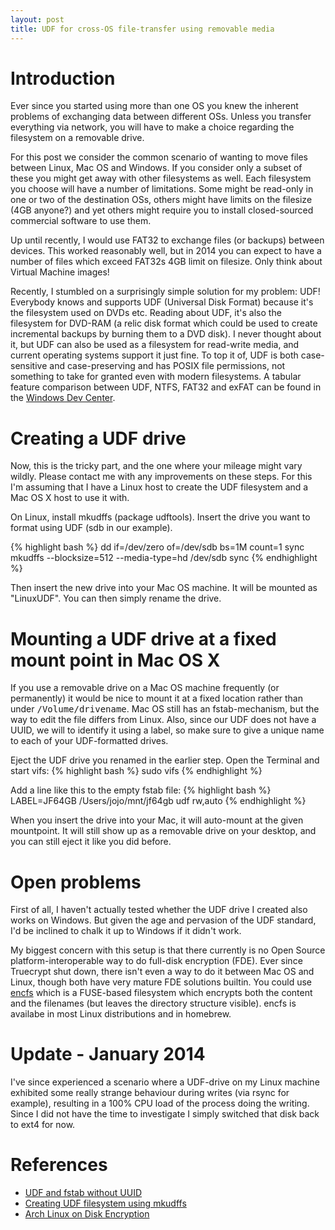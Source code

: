 ```yaml
---
layout: post
title: UDF for cross-OS file-transfer using removable media
---
```


Introduction
============

Ever since you started using more than one OS you knew the inherent problems of exchanging data between different OSs.
Unless you transfer everything via network, you will have to make a choice regarding the filesystem on a removable
drive.

For this post we consider the common scenario of wanting to move files between Linux, Mac OS and Windows. If you
consider only a subset of these you might get away with other filesystems as well. Each filesystem you choose will have
a number of limitations. Some might be read-only in one or two of the destination OSs, others might have limits on the
filesize (4GB anyone?) and yet others might require you to install closed-sourced commercial software to use them.

Up until recently, I would use FAT32 to exchange files (or backups) between devices. This worked reasonably well, but in
2014 you can expect to have a number of files which exceed FAT32s 4GB limit on filesize. Only think about Virtual
Machine images!

Recently, I stumbled on a surprisingly simple solution for my problem: UDF! Everybody knows and supports UDF (Universal
Disk Format) because it's the filesystem used on DVDs etc. Reading about UDF, it's also the filesystem for DVD-RAM (a
relic disk format which could be used to create incremental backups by burning them to a DVD disk). I never thought
about it, but UDF can also be used as a filesystem for read-write media, and current operating systems support it just
fine. To top it of, UDF is both case-sensitive and case-preserving and has POSIX file permissions, not something to take
for granted even with modern filesystems. A tabular feature comparison between UDF, NTFS, FAT32 and exFAT can be found in
the [Windows Dev Center](http://msdn.microsoft.com/en-us/library/windows/desktop/ee681827).

Creating a UDF drive
====================

Now, this is the tricky part, and the one where your mileage might vary wildly. Please contact me with any improvements
on these steps. For this I'm assuming that I have a Linux host to create the UDF filesystem and a Mac OS X host to use
it with.

On Linux, install mkudffs (package udftools). Insert the drive you want to format using UDF (sdb in our example).

{% highlight bash %}
dd if=/dev/zero of=/dev/sdb bs=1M count=1
sync
mkudffs --blocksize=512 --media-type=hd /dev/sdb
sync
{% endhighlight %}

Then insert the new drive into your Mac OS machine. It will be mounted as "LinuxUDF". You can then simply rename the
drive.

Mounting a UDF drive at a fixed mount point in Mac OS X
=======================================================

If you use a removable drive on a Mac OS machine frequently (or permanently) it would be nice to mount it at a fixed
location rather than under <tt>/Volume/drivename</tt>. Mac OS still has an fstab-mechanism, but the way to edit the file differs
from Linux. Also, since our UDF does not have a UUID, we will to identify it using a label, so make sure to give a
unique name to each of your UDF-formatted drives.

Eject the UDF drive you renamed in the earlier step. Open the Terminal and start vifs:
{% highlight bash %}
sudo vifs
{% endhighlight %}

Add a line like this to the empty fstab file:
{% highlight bash %}
LABEL=JF64GB  /Users/jojo/mnt/jf64gb  udf rw,auto
{% endhighlight %}

When you insert the drive into your Mac, it will auto-mount at the given mountpoint. It will still show up as a
removable drive on your desktop, and you can still eject it like you did before.

Open problems
=============

First of all, I haven't actually tested whether the UDF drive I created also works on Windows. But given the age and 
pervasion of the UDF standard, I'd be inclined to chalk it up to Windows if it didn't work.

My biggest concern with this setup is that there currently is no Open Source platform-interoperable way to do full-disk
encryption (FDE). Ever since Truecrypt shut down, there isn't even a way to do it between Mac OS and Linux, though both
have very mature FDE solutions builtin. You could use [encfs](https://github.com/vgough/encfs) which is a FUSE-based filesystem
which encrypts both the content and the filenames (but leaves the directory structure visible). encfs is availabe in
most Linux distributions and in homebrew.

Update - January 2014
=====================

I've since experienced a scenario where a UDF-drive on my Linux machine
exhibited some really strange behaviour during writes (via rsync for example),
resulting in a 100% CPU load of the process doing the writing. Since I did not
have the time to investigate I simply switched that disk back to ext4 for now.

References
==========

* [UDF and fstab without UUID](http://osquestions.com/unix-linux/35973/udf-and-fstab-no-uuid)
* [Creating UDF filesystem using mkudffs](http://tanguy.ortolo.eu/blog/article93/usb-udf)
* [Arch Linux on Disk Encryption](https://wiki.archlinux.org/index.php/disk_encryption#compatibility_.26_prevalence)

